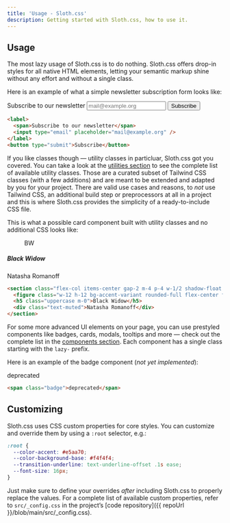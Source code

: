 ```yaml
---
title: 'Usage - Sloth.css'
description: Getting started with Sloth.css, how to use it.
---
```


## Usage

The most lazy usage of Sloth.css is to do nothing. Sloth.css offers drop-in styles for all native HTML elements, letting your semantic markup shine without any effort and without a single class.

Here is an example of what a simple newsletter subscription form looks like:

<div class="demo">
  <label>
    <span>Subscribe to our newsletter</span>
    <input type="email" placeholder="mail@example.org" />
  </label>
  <button type="submit">Subscribe</button>
</div>

```html
<label>
  <span>Subscribe to our newsletter</span>
  <input type="email" placeholder="mail@example.org" />
</label>
<button type="submit">Subscribe</button>
```

If you like classes though &mdash; utility classes in particluar, Sloth.css got you covered. You can take a look at the [utilities section](/utilities/border) to see the complete list of available utility classes. Those are a curated subset of Tailwind CSS classes (with a few additions) and are meant to be extended and adapted by you for your project. There are valid use cases and reasons, to _not_ use Tailwind CSS, an additional build step or preprocessors at all in a project and this is where Sloth.css provides the simplicity of a ready-to-include CSS file.

This is what a possible card component built with utility classes and no additional CSS looks like:

<div class="demo flex-center">
  <section class="flex-col items-center gap-2 m-4 p-4 w-1/2 shadow-float rounded bg-base">
    <figure class="w-12 h-12 bg-accent-variant rounded-full flex-center font-bold m-2">BW</figure>
    <h5 class="uppercase m-0">Black Widow</h5>
    <div class="text-muted">Natasha Romanoff</div>
  </section>
</div>

```html
<section class="flex-col items-center gap-2 m-4 p-4 w-1/2 shadow-float rounded bg-base">
  <figure class="w-12 h-12 bg-accent-variant rounded-full flex-center font-bold m-2">BW</figure>
  <h5 class="uppercase m-0">Black Widow</h5>
  <div class="text-muted">Natasha Romanoff</div>
</section>
```

For some more advanced UI elements on your page, you can use prestyled components like badges, cards, modals, tooltips and more &mdash; check out the complete list in the [components section](/components/badge). Each component has a single class starting with the `lazy-` prefix.

Here is an example of the badge component (_not yet implemented_):

<div class="demo">
  <span class="badge">deprecated</span>
</div>

```html
<span class="badge">deprecated</span>
```

## Customizing

Sloth.css uses CSS custom properties for core styles. You can customize and override them by using a `:root` selector, e.g.:

```css
:root {
  --color-accent: #e5aa70;
  --color-background-base: #f4f4f4;
  --transition-underline: text-underline-offset .1s ease;
  --font-size: 16px;
}
```

Just make sure to define your overrides _after_ including Sloth.css to properly replace the values. For a complete list of available custom properties, refer to `src/_config.css` in the project’s [code repository]({{ repoUrl }}/blob/main/src/_config.css).
